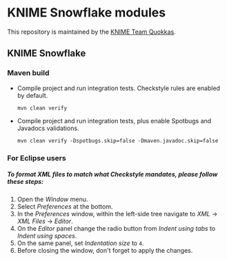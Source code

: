 # KNIME Snowflake modules

This repository is maintained by the [KNIME Team Quokkas](mailto:scrum-bd-esi@knime.com).

## KNIME Snowflake

### Maven build 

* Compile project and run integration tests. Checkstyle rules are enabled by default.   

    `mvn clean verify`

* Compile project and run integration tests, plus enable Spotbugs and Javadocs validations.
    
    `mvn clean verify -Dspotbugs.skip=false -Dmaven.javadoc.skip=false`

### For Eclipse users

##### To format XML files to match what Checkstyle mandates, please follow these steps:
1. Open the *Window* menu.
1. Select *Preferences* at the bottom.
1. In the *Preferences* window, within the left-side tree navigate to *XML* → *XML Files* → *Editor*.
1. On the *Editor* panel change the radio button from *Indent using tabs* to *Indent using spaces*.
1. On the same panel, set *Indentation size* to `4`.
1. Before closing the window, don't forget to apply the changes.
